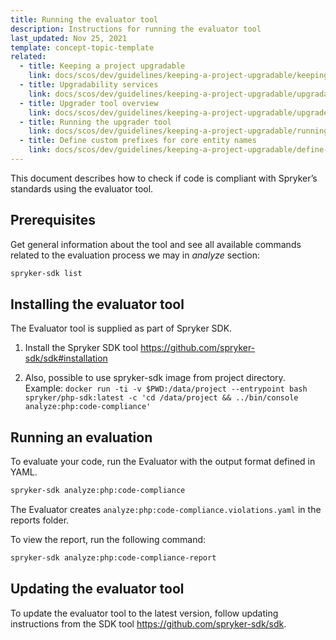```yaml
---
title: Running the evaluator tool
description: Instructions for running the evaluator tool
last_updated: Nov 25, 2021
template: concept-topic-template
related:
  - title: Keeping a project upgradable
    link: docs/scos/dev/guidelines/keeping-a-project-upgradable/keeping-a-project-upgradable.html
  - title: Upgradability services
    link: docs/scos/dev/guidelines/keeping-a-project-upgradable/upgradability-services.html
  - title: Upgrader tool overview
    link: docs/scos/dev/guidelines/keeping-a-project-upgradable/upgrader-tool-overview.html
  - title: Running the upgrader tool
    link: docs/scos/dev/guidelines/keeping-a-project-upgradable/running-the-upgrader-tool.html
  - title: Define custom prefixes for core entity names
    link: docs/scos/dev/guidelines/keeping-a-project-upgradable/define-customs-prefixes-for-core-entity-names.html
---
```


This document describes how to check if code is compliant with Spryker’s standards using the evaluator tool.

## Prerequisites

Get general information about the tool and see all available commands related to the evaluation process we may in *analyze* section:

```bash
spryker-sdk list
```

## Installing the evaluator tool

The Evaluator tool is supplied as part of Spryker SDK.

1. Install the Spryker SDK tool https://github.com/spryker-sdk/sdk#installation

2. Also, possible to use spryker-sdk image from project directory. Example: `docker run -ti -v $PWD:/data/project --entrypoint bash spryker/php-sdk:latest -c 'cd /data/project && ../bin/console analyze:php:code-compliance'`

## Running an evaluation

To evaluate your code, run the Evaluator with the output format defined in YAML.

```bash
spryker-sdk analyze:php:code-compliance
```

The Evaluator creates `analyze:php:code-compliance.violations.yaml` in the reports folder.

To view the report, run the following command:

```bash
spryker-sdk analyze:php:code-compliance-report
```

## Updating the evaluator tool

To update the evaluator tool to the latest version, follow updating instructions from the SDK tool https://github.com/spryker-sdk/sdk.
